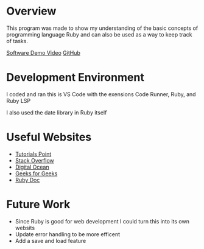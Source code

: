 # Overview
This program was made to show my understanding of the basic concepts of programming language Ruby and can also be used as a way to keep track of tasks.

[Software Demo Video](https://youtu.be/ovTcZqvVqsA)
[GitHub](https://github.com/NateJ1331/Tasks)

# Development Environment

I coded and ran this is VS Code with the exensions Code Runner, Ruby, and Ruby LSP

I also used the date library in Ruby itself
# Useful Websites

- [Tutorials Point](https://www.tutorialspoint.com/)
- [Stack Overflow](https://stackoverflow.com/)
- [Digital Ocean](https://www.digitalocean.com)
- [Geeks for Geeks](https://www.geeksforgeeks.org)
- [Ruby Doc](https://ruby-doc.org)

# Future Work
- Since Ruby is good for web development I could turn this into its own websits
- Update error handling to be more efficent
- Add a save and load feature